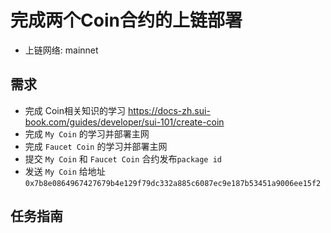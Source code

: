 #  完成两个Coin合约的上链部署
- 上链网络: mainnet

## 需求
- 完成 Coin相关知识的学习
https://docs-zh.sui-book.com/guides/developer/sui-101/create-coin
- 完成 `My Coin` 的学习并部署主网
- 完成 `Faucet Coin` 的学习并部署主网
- 提交 `My Coin` 和 `Faucet Coin` 合约发布`package id`
- 发送 `My Coin`  给地址 `0x7b8e0864967427679b4e129f79dc332a885c6087ec9e187b53451a9006ee15f2`

## 任务指南